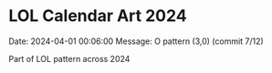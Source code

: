 # LOL Calendar Art 2024

Date: 2024-04-01 00:06:00
Message: O pattern (3,0) (commit 7/12)

Part of LOL pattern across 2024
